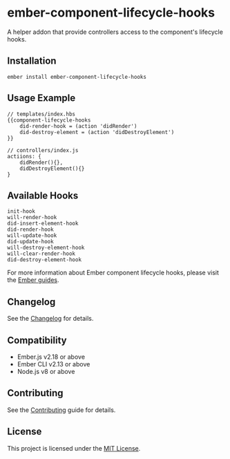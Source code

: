 ember-component-lifecycle-hooks
==============================================================================

A helper addon that provide controllers access to the component's lifecycle hooks.

Installation
------------------------------------------------------------------------------

```
ember install ember-component-lifecycle-hooks
```

Usage Example
------------------------------------------------------------------------------

```
// templates/index.hbs
{{component-lifecycle-hooks
    did-render-hook = (action 'didRender')
    did-destroy-element = (action 'didDestroyElement')
}}

// controllers/index.js
actiions: {
    didRender(){},
    didDestroyElement(){}
}
```

Available Hooks
------------------------------------------------------------------------------

```
init-hook
will-render-hook
did-insert-element-hook
did-render-hook
will-update-hook
did-update-hook
will-destroy-element-hook
will-clear-render-hook
did-destroy-element-hook
```

For more information about Ember component lifecycle hooks, please visit the [Ember guides](https://guides.emberjs.com/release/components/the-component-lifecycle/).

Changelog
------------------------------------------------------------------------------

See the [Changelog](CHANGELOG.md) for details.

Compatibility
------------------------------------------------------------------------------

* Ember.js v2.18 or above
* Ember CLI v2.13 or above
* Node.js v8 or above

Contributing
------------------------------------------------------------------------------

See the [Contributing](CONTRIBUTING.md) guide for details.

License
------------------------------------------------------------------------------

This project is licensed under the [MIT License](LICENSE.md).
